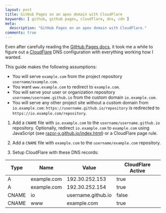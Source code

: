 ```yaml
---
layout: post
title: GitHub Pages on an apex domain with CloudFlare
keywords: [ github, github pages, cloudflare, dns, cdn ]
meta:
  description: "GitHub Pages on an apex domain with CloudFlare."
comments: true
---
```


Even after carefully reading the [GitHub Pages docs],
it took me a while to figure out a [CloudFlare] DNS configuration
with everything working how I wanted.

This guide makes the following assumptions:

- You will serve `example.com` from the project repository
  `username/example.com`.
- You want `www.example.com` to redirect to `example.com`.
- You will serve your user or organization repository
  `username/username.github.io`
  from the custom domain `io.example.com`.
- You will serve any other project site
  without a custom domain from `io.example.com`:
  `https://username.github.io/repository`
  is redirected to `https://io.example.com/repository`.

1. Add a `CNAME` file with `io.example.com`
   to the `username/username.github.io` repository.
   Optionally, redirect `io.example.com` to `example.com`
   using JavaScript (see [razor-x.github.io/index.html])
   or a CloudFlare page rule.

2. Add a `CNAME` file with `example.com`
   to the `username/example.com` repository.

3. Setup CloudFlare with these DNS records:

| Type  | Name        | Value              | CloudFlare Active |
|-------|-------------|--------------------|-------------------|
| A     | example.com | 192.30.252.153     | true              |
| A     | example.com | 192.30.252.154     | true              |
| CNAME | io          | username.github.io | false             |
| CNAME | www         | example.com        | true              |

[CloudFlare]: https://www.cloudflare.com/
[GitHub Pages docs]: https://pages.github.com/
[razor-x.github.io/index.html]: https://github.com/razor-x/razor-x.github.io/blob/eafe1df72f33fe15138d130564bb043f40956322/index.html
